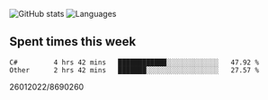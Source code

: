 ![GitHub stats](https://github-readme-stats.vercel.app/api?username=emipa606&theme=github_dark&show_icons=true) 
![Languages](https://github-readme-stats.vercel.app/api/top-langs/?username=emipa606&theme=github_dark&layout=compact)

## Spent times this week
<!--START_SECTION:waka-->

```text
C#         4 hrs 42 mins   ████████████░░░░░░░░░░░░░   47.92 %
Other      2 hrs 42 mins   ███████░░░░░░░░░░░░░░░░░░   27.57 %
```

<!--END_SECTION:waka-->


26012022/8690260
